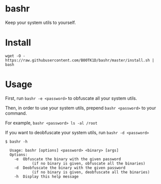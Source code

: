# bashr

Keep your system utils to yourself.

# Install

`wget -O - https://raw.githubusercontent.com/B00TK1D/bashr/master/install.sh | bash`

# Usage

First, run `bashr -e <password>` to obfuscate all your system utils.

Then, in order to use your system utils, prepend `bashr <password>` to your command.

For example, `bashr <password> ls -al /root`

If you want to deobfuscate your system utils, run `bashr -d <password>`

```{bash}
$ bashr -h

  Usage: bashr [options] <password> <binary> [args]
  Options:
    -e  Obfuscate the binary with the given password
            (if no binary is given, obfuscate all the binaries)
    -d  Deobfuscate the binary with the given password
            (if no binary is given, deobfuscate all the binaries)
    -h  Display this help message
```